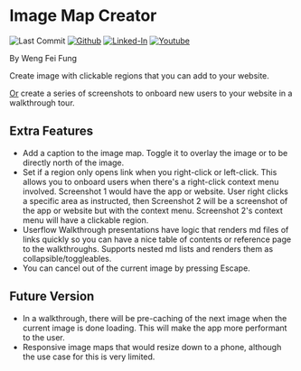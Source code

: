 # Image Map Creator

![Last Commit](https://img.shields.io/github/last-commit/Siphon880gh/image-map-creator/main)
<a target="_blank" href="https://github.com/Siphon880gh" rel="nofollow"><img src="https://img.shields.io/badge/GitHub--blue?style=social&logo=GitHub" alt="Github" data-canonical-src="https://img.shields.io/badge/GitHub--blue?style=social&logo=GitHub" style="max-width:8.5ch;"></a>
<a target="_blank" href="https://www.linkedin.com/in/weng-fung/" rel="nofollow"><img src="https://img.shields.io/badge/LinkedIn-blue?style=flat&logo=linkedin&labelColor=blue" alt="Linked-In" data-canonical-src="https://img.shields.io/badge/LinkedIn-blue?style=flat&amp;logo=linkedin&amp;labelColor=blue" style="max-width:10ch;"></a>
<a target="_blank" href="https://www.youtube.com/@WayneTeachesCode/" rel="nofollow"><img src="https://img.shields.io/badge/Youtube-red?style=flat&logo=youtube&labelColor=red" alt="Youtube" data-canonical-src="https://img.shields.io/badge/Youtube-red?style=flat&amp;logo=youtube&amp;labelColor=red" style="max-width:10ch;"></a>


By Weng Fei Fung

Create image with clickable regions that you can add to your website.

<u>Or</u> create a series of screenshots to onboard new users to your website in a walkthrough tour.


## Extra Features

- Add a caption to the image map. Toggle it to overlay the image or to be directly north of the image.
- Set if a region only opens link when you right-click or left-click. 
This allows you to onboard users when there's a right-click context menu involved. Screenshot 1 would have the app or website. User right clicks a specific area as instructed, then Screenshot 2 will be a screenshot of the app or website but with the context menu. Screenshot 2's context menu will have a clickable region.
- Userflow Walkthrough presentations have logic that renders md files of links quickly so you can have a nice table of contents or reference page to the walkthroughs. Supports nested md lists and renders them as collapsible/toggleables.
- You can cancel out of the current image by pressing Escape.

## Future Version

- In a walkthrough, there will be pre-caching of the next image when the current image is done loading. This will make the app more performant to the user.
- Responsive image maps that would resize down to a phone, although the use case for this is very limited.
